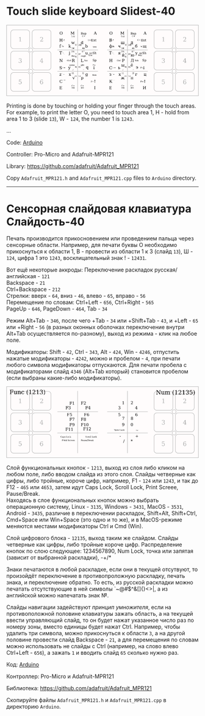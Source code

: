 # Touch slide keyboard Slidest-40

![](Layout/layout.png)

Printing is done by touching or holding your finger through the touch areas. For example, to print the letter O, you need to touch area 1, H - hold from area 1 to 3 (slide `13`), W - `124`, the number 1 is `1243`.

...

Code: [Arduino](Arduino/)

Controller: Pro-Micro and Adafruit-MPR121

Library: https://github.com/adafruit/Adafruit_MPR121

Copy `Adafruit_MPR121.h` and `Adafruit_MPR121.cpp` files to `Arduino` directory.

---

# Сенсорная слайдовая клавиатура Слайдость-40

Печать производится прикосновением или проведением пальца через сенсорные области. Например, для печати буквы О необходимо прикоснуться к области 1, В - провести из области 1 к 3 (слайд `13`), Ш - `124`, цифра 1 это `1243`, восклицательный знак ! - `12431`.

Вот ещё некоторые аккроды:
Переключение раскладок русская/английская - `121`  
Backspace - `21`  
Ctrl+Backspace - `212`  
Стрелки: вверх - `64`, вниз - `46`, влево - `65`, вправо - `56`  
Перемещение по словам: Ctrl+Left - `656`, Ctrl+Right - `565`  
PageUp - `646`, PageDown - `464`, Tab - `34`

Режим Alt+Tab - `346`, после чего +Tab - `34` или +Shift+Tab - `43`, и +Left - `65` или +Right - `56` (в разных оконных оболочках переключение внутри Alt+Tab осуществляется по-разному), выход из режима - клик на любое поле.

Модификаторы: Shift - `42`, Ctrl - `343`, Alt - `424`, Win - `4246`, отпустить нажатые модификаторы - `4242`, можно и пробелом - `4`, при печати любого символа модификаторы отпускаются. Для печати пробела с модификаторами слайд `4346` (Alt+Tab который) становится пробелом (если выбраны какие-либо модификаторы).

![](Layout/func_num.png)

Слой функциональных кнопок - `1213`, выход из слоя либо кликом на любом поле, либо вводом слайда из этого слоя. Слайды четверные как цифры, либо тройные, короче цифр, например, F1 - `124` или `1243`, и так до F12 - `465` или `4653`, затем идут Caps Lock, Scroll Lock, Print Screee, Pause/Break.  
Находясь в слое функциональных кнопок можно выбрать операционную систему, Linux - `3135`, Windows - `3431`, MacOS - `3531`, Android - `3435`, различие в переключении раскладок, Shift+Alt, Shift+Ctrl, Cmd+Space или Win+Space (это одно и то же), и в MacOS-режиме меняются местами модификаторы Ctrl и Cmd (Win).

Слой цифрового блока - `12135`, выход таким же слайдом. Слайды четверные как цифры, либо тройные короче цифр. Распределение кнопок по слою следующее: 1234567890, Num Lock, точка или запятая (зависит от выбранной раскладки), -+/*

Знаки печатаются в любой раскладке, если они в текущей отсутвуют, то произойдёт переключение в противопроложную раскладку, печать знака, и переключение обратно. То есть, из русской раскладки можно печатать отсутствующие в ней символы `~@#$^&[]{}<>|, а из английской можно напечатать знак №.

Слайды навигации задействуют _принцип умножителя_, если на противоположной половине клавиатуры зажать область, а на текущей ввести управляющий слайд, то он будет нажат указанное число раз по номеру зоны, вместо единицы будет нажат Ctrl. Например, чтобы удалить три символа, можно прикоснуться к области `3`, а на другой половине провести слайд Backspace - `21`, а для перемещения по словам можно использовать не слайды с Ctrl (например, на слово влево Ctrl+Left - `656`), а зажать `1` и вводить слайд `65` сколько нужно раз.

Код: [Arduino](Arduino/)

Контроллер: Pro-Micro и Adafruit-MPR121

Библиотека: https://github.com/adafruit/Adafruit_MPR121

Скопируйте файлы `Adafruit_MPR121.h` и `Adafruit_MPR121.cpp` в директорию `Arduino`.

